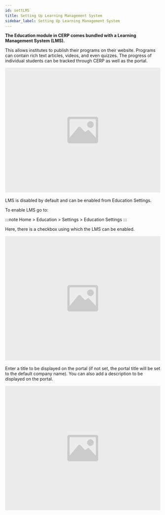 ```yaml
---
id: settLMS
title: Setting Up Learning Management System
sidebar_label: Setting Up Learning Management System
---
```


**The Education module in CERP comes bundled with a Learning Management System (LMS).**

This allows institutes to publish their programs on their website. Programs can contain rich text articles, videos, and even quizzes. The progress of individual students can be tracked through CERP as well as the portal.

![image](images/image.jpg)

LMS is disabled by default and can be enabled from Education Settings.

To enable LMS go to:

:::note
Home > Education > Settings > Education Settings
:::

Here, there is a checkbox using which the LMS can be enabled.

![image](images/image.jpg)

Enter a title to be displayed on the portal (if not set, the portal title will be set to the default company name). You can also add a description to be displayed on the portal.

![image](images/image.jpg)
